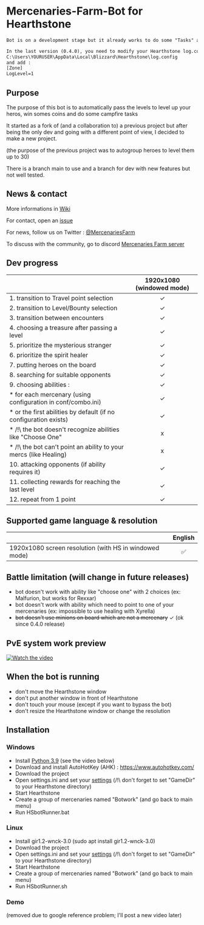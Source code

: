 # Mercenaries-Farm-Bot for Hearthstone
```diff
Bot is on a development stage but it already works to do some "Tasks" and run low level bounties
```
```diff
In the last version (0.4.0), you need to modify your Hearthstone log.config :
C:\Users\YOURUSER\AppData\Local\Blizzard\Hearthstone\log.config
and add :
[Zone]
LogLevel=1
```
## Purpose
The purpose of this bot is to automatically pass the levels to level up your heros, win somes coins and do some campfire tasks 

It started as a fork of (and a collaboration to) a previous project but after being the only dev and going with a different point of view, I decided to make a new project.

(the purpose of the previous project was to autogroup heroes to level them up to 30)

There is a branch main to use and a branch for dev with new features but not well tested.


## News & contact 
More informations in [Wiki](https://github.com/Efemache/Mercenaries-Farm-Bot/wiki)

For contact, open an [issue](https://github.com/Efemache/Mercenaries-Farm-Bot/issues)

For news, follow us on Twitter : [@MercenariesFarm](https://twitter.com/MercenariesFarm)

To discuss with the community, go to discord [Mercenaries Farm server](https://discord.gg/ePghxaUBEK)

## Dev progress
|               |  1920x1080 (windowed mode) |
| :------------ | :-------------:| 
|1. transition to Travel point selection | ✓|
|2. transition to Level/Bounty selection | ✓|
|3. transition between encounters | ✓ |
|4. choosing a treasure after passing a level | ✓|
|5. prioritize the mysterious stranger  | ✓|
|6. prioritize the spirit healer  | ✓|
|7. putting heroes on the board | ✓|
|8. searching for suitable opponents | ✓|
|9. choosing abilities :  | ✓|
|    * for each mercenary (using configuration in conf/combo.ini) | ✓|
|    * or the first abilities by default (if no configuration exists) | ✓|
|    * /!\ the bot doesn't recognize abilities like "Choose One"  | x|
|    * /!\ the bot can't point an ability to your mercs (like Healing)  | x|
|10. attacking opponents (if ability requires it) | ✓|
|11. collecting rewards for reaching the last level|  ✓|
|12. repeat from 1 point | ✓|
 
## Supported game language & resolution
|               |     English    |
| :------------ | :-------------:| 
|1920x1080 screen resolution (with HS in windowed mode)   |        ✅      |

## Battle limitation (will change in future releases)
* bot doesn't work with ability like "choose one" with 2 choices (ex: Malfurion, but works for Rexxar)
* bot doesn't work with ability which need to point to one of your mercenaries (ex: impossible to use healing with Xyrella)
* ~~bot doesn't use minions on board which are not a mercenary~~ ✓ (ok since 0.4.0 release)

## PvE system work preview
[![Watch the video](https://user-images.githubusercontent.com/56414438/156830161-924cf85c-64a2-4215-870d-d0d005d28adc.jpg)](https://youtu.be/ZQ3xCL9_4Yo)

## When the bot is running
* don't move the Hearthstone window
* don't put another window in front of Hearthstone
* don't touch your mouse (except if you want to bypass the bot)
* don't resize the Hearthstone window or change the resolution

## Installation
### Windows
* Install [Python 3.9](https://www.python.org/ftp/python/3.9.0/python-3.9.0-amd64-webinstall.exe) (see the video below) 
* Download and install AutoHotKey (AHK) : https://www.autohotkey.com/
* Download the project
* Open settings.ini and set your [settings](https://github.com/Efemache/Mercenaries-Farm-bot/wiki/Settings) (/!\ don't forget to set "GameDir" to your Hearthstone directory)
* Start Hearthstone
* Create a group of mercenaries named "Botwork" (and go back to main menu)
* Run HSbotRunner.bat


### Linux
* Install gir1.2-wnck-3.0 (sudo apt install gir1.2-wnck-3.0)
* Download the project
* Open settings.ini and set your [settings](https://github.com/Efemache/Mercenaries-Farm-bot/wiki/Settings) (/!\ don't forget to set "GameDir" to your Hearthstone directory)
* Start Hearthstone
* Create a group of mercenaries named "Botwork" (and go back to main menu)
* Run HSbotRunner.sh

### Demo
(removed due to google reference problem; I'll post a new video later)

